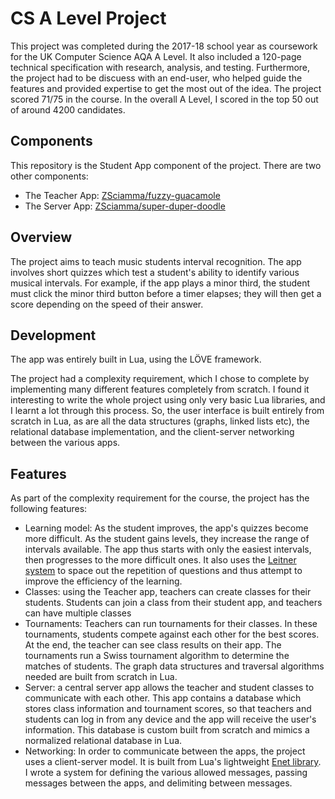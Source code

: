 # CS A Level Project

This project was completed during the 2017-18 school year as coursework for the UK Computer Science AQA A Level. It also included a 120-page technical specification with research, analysis, and testing. Furthermore, the project had to be discuess with an end-user, who helped guide the features and provided expertise to get the most out of the idea. The project scored 71/75 in the course. In the overall A Level, I scored in the top 50 out of around 4200 candidates.

## Components

This repository is the Student App component of the project. There are two other components:

* The Teacher App: [ZSciamma/fuzzy-guacamole](https://github.com/ZSciamma/fuzzy-guacamole)
* The Server App: [ZSciamma/super-duper-doodle](https://github.com/ZSciamma/super-duper-doodle)

## Overview

The project aims to teach music students interval recognition. The app involves short quizzes which test a student's ability to identify various musical intervals. For example, if the app plays a minor third, the student must click the minor third button before a timer elapses; they will then get a score depending on the speed of their answer. 

## Development

The app was entirely built in Lua, using the LÖVE framework. 

The project had a complexity requirement, which I chose to complete by implementing many different features completely from scratch. I found it interesting to write the whole project using only very basic Lua libraries, and I learnt a lot through this process. So, the user interface is built entirely from scratch in Lua, as are all the data structures (graphs, linked lists etc), the relational database implementation, and the client-server networking between the various apps.

## Features

As part of the complexity requirement for the course, the project has the following features:
* Learning model: As the student improves, the app's quizzes become more difficult. As the student gains levels, they increase the range of intervals available. The app thus starts with only the easiest intervals, then progresses to the more difficult ones. It also uses the [Leitner system](https://en.wikipedia.org/wiki/Leitner_system) to space out the repetition of questions and thus attempt to improve the efficiency of the learning.
* Classes: using the Teacher app, teachers can create classes for their students. Students can join a class from their student app, and teachers can have multiple classes
* Tournaments: Teachers can run tournaments for their classes. In these tournaments, students compete against each other for the best scores. At the end, the teacher can see class results on their app. The tournaments run a Swiss tournament algorithm to determine the matches of students. The graph data structures and traversal algorithms needed are built from scratch in Lua.
* Server: a central server app allows the teacher and student classes to communicate with each other. This app contains a database which stores class information and tournament scores, so that teachers and students can log in from any device and the app will receive the user's information. This database is custom built from scratch and mimics a normalized relational database in Lua.
* Networking: In order to communicate between the apps, the project uses a client-server model. It is built from Lua's lightweight [Enet library](https://leafo.net/lua-enet/). I wrote a system for defining the various allowed messages, passing messages between the apps, and delimiting between messages.
